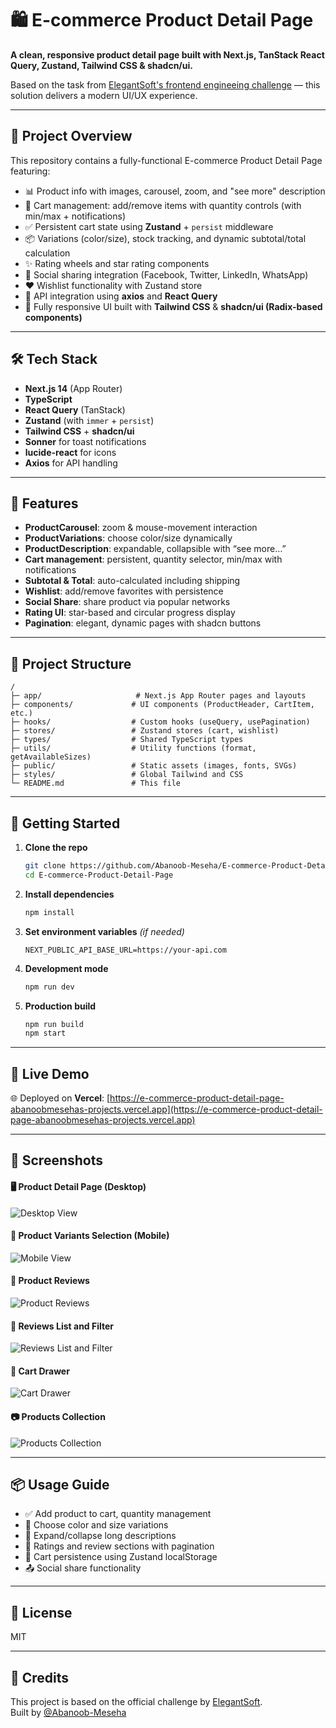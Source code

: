 # 🛍️ E-commerce Product Detail Page

**A clean, responsive product detail page built with Next.js, TanStack React Query, Zustand, Tailwind CSS & shadcn/ui.**

Based on the task from [ElegantSoft's frontend engineeing challenge](https://github.com/ElegantSoft/frontend-task-2025) — this solution delivers a modern UI/UX experience.

---

## 🚀 Project Overview

This repository contains a fully-functional E-commerce Product Detail Page featuring:

- 📊 Product info with images, carousel, zoom, and "see more" description  
- 🛒 Cart management: add/remove items with quantity controls (with min/max + notifications)  
- ✅ Persistent cart state using **Zustand** + `persist` middleware  
- 📦 Variations (color/size), stock tracking, and dynamic subtotal/total calculation  
- ✨ Rating wheels and star rating components  
- 🙌 Social sharing integration (Facebook, Twitter, LinkedIn, WhatsApp)  
- ❤️ Wishlist functionality with Zustand store  
- 🧪 API integration using **axios** and **React Query**  
- 📱 Fully responsive UI built with **Tailwind CSS** & **shadcn/ui (Radix-based components)**

---

## 🛠️ Tech Stack

- **Next.js 14** (App Router)  
- **TypeScript**  
- **React Query** (TanStack)  
- **Zustand** (with `immer` + `persist`)  
- **Tailwind CSS** + **shadcn/ui**  
- **Sonner** for toast notifications  
- **lucide-react** for icons  
- **Axios** for API handling

---

## 🎯 Features

- **ProductCarousel**: zoom & mouse-movement interaction  
- **ProductVariations**: choose color/size dynamically  
- **ProductDescription**: expandable, collapsible with “see more…”  
- **Cart management**: persistent, quantity selector, min/max with notifications  
- **Subtotal & Total**: auto-calculated including shipping  
- **Wishlist**: add/remove favorites with persistence  
- **Social Share**: share product via popular networks  
- **Rating UI**: star-based and circular progress display  
- **Pagination**: elegant, dynamic pages with shadcn buttons  

---

## 📁 Project Structure

```
/
├─ app/                     # Next.js App Router pages and layouts
├─ components/             # UI components (ProductHeader, CartItem, etc.)
├─ hooks/                  # Custom hooks (useQuery, usePagination)
├─ stores/                 # Zustand stores (cart, wishlist)
├─ types/                  # Shared TypeScript types
├─ utils/                  # Utility functions (format, getAvailableSizes)
├─ public/                 # Static assets (images, fonts, SVGs)
├─ styles/                 # Global Tailwind and CSS
└─ README.md               # This file
```

---

## 🚧 Getting Started

1. **Clone the repo**  
   ```bash
   git clone https://github.com/Abanoob-Meseha/E-commerce-Product-Detail-Page.git
   cd E-commerce-Product-Detail-Page
   ```

2. **Install dependencies**  
   ```bash
   npm install
   ```

3. **Set environment variables** *(if needed)*  
   ```env
   NEXT_PUBLIC_API_BASE_URL=https://your-api.com
   ```

4. **Development mode**  
   ```bash
   npm run dev
   ```

5. **Production build**  
   ```bash
   npm run build
   npm start
   ```

---

## 🔗 Live Demo

🌐 Deployed on **Vercel**: [https://e-commerce-product-detail-page-abanoobmesehas-projects.vercel.app](https://e-commerce-product-detail-page-abanoobmesehas-projects.vercel.app)

---

## 📸 Screenshots

#### 🖥️ Product Detail Page (Desktop)
![Desktop View](./public/project-demo/image1.png)

#### 📱 Product Variants Selection (Mobile)
![Mobile View](./public/project-demo/image7.png)

#### 🌟 Product Reviews
![Product Reviews](./public/project-demo/image3.png)

#### 🔎 Reviews List and Filter
![Reviews List and Filter](./public/project-demo/image4.png)

#### 🛒 Cart Drawer
![Cart Drawer](./public/project-demo/image6.png)

#### 📷 Products Collection
![Products Collection](./public/project-demo/image2.png)


---

## 📦 Usage Guide

- ✅ Add product to cart, quantity management
- 🎨 Choose color and size variations
- 💬 Expand/collapse long descriptions
- 🌟 Ratings and review sections with pagination
- 🔄 Cart persistence using Zustand localStorage
- 📤 Social share functionality

---

## 📜 License

MIT

---

## 🤝 Credits

This project is based on the official challenge by [ElegantSoft](https://github.com/ElegantSoft/frontend-task-2025).  
Built by [@Abanoob-Meseha](https://github.com/Abanoob-Meseha)